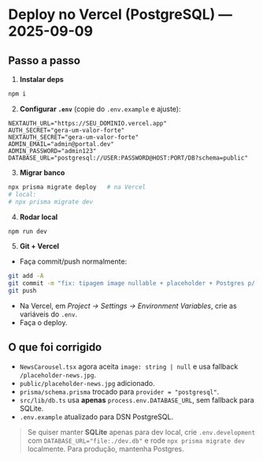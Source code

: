 # Deploy no Vercel (PostgreSQL) — 2025-09-09

## Passo a passo

1) **Instalar deps**
```bash
npm i
```

2) **Configurar `.env`** (copie do `.env.example` e ajuste):
```
NEXTAUTH_URL="https://SEU_DOMINIO.vercel.app"
AUTH_SECRET="gera-um-valor-forte"
NEXTAUTH_SECRET="gera-um-valor-forte"
ADMIN_EMAIL="admin@portal.dev"
ADMIN_PASSWORD="admin123"
DATABASE_URL="postgresql://USER:PASSWORD@HOST:PORT/DB?schema=public"
```

3) **Migrar banco**
```bash
npx prisma migrate deploy   # na Vercel
# local:
# npx prisma migrate dev
```

4) **Rodar local**
```bash
npm run dev
```

5) **Git + Vercel**
- Faça commit/push normalmente:
```bash
git add -A
git commit -m "fix: tipagem image nullable + placeholder + Postgres p/ Vercel"
git push
```
- Na Vercel, em *Project → Settings → Environment Variables*, crie as variáveis do `.env`.
- Faça o deploy.

## O que foi corrigido
- `NewsCarousel.tsx` agora aceita `image: string | null` e usa fallback `/placeholder-news.jpg`.
- `public/placeholder-news.jpg` adicionado.
- `prisma/schema.prisma` trocado para `provider = "postgresql"`.
- `src/lib/db.ts` usa **apenas** `process.env.DATABASE_URL`, sem fallback para SQLite.
- `.env.example` atualizado para DSN PostgreSQL.

> Se quiser manter **SQLite** apenas para dev local, crie `.env.development` com `DATABASE_URL="file:./dev.db"` e rode `npx prisma migrate dev` localmente. Para produção, mantenha Postgres.

